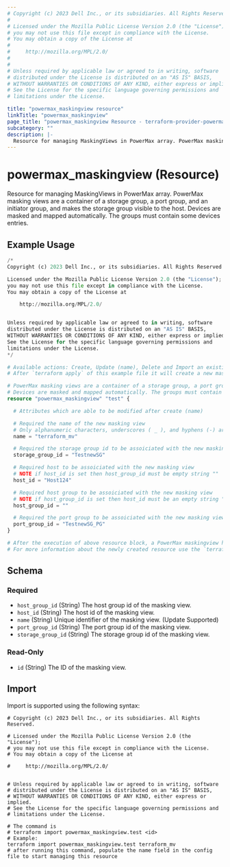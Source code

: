 ```yaml
---
# Copyright (c) 2023 Dell Inc., or its subsidiaries. All Rights Reserved.
#
# Licensed under the Mozilla Public License Version 2.0 (the "License");
# you may not use this file except in compliance with the License.
# You may obtain a copy of the License at
#
#     http://mozilla.org/MPL/2.0/
#
#
# Unless required by applicable law or agreed to in writing, software
# distributed under the License is distributed on an "AS IS" BASIS,
# WITHOUT WARRANTIES OR CONDITIONS OF ANY KIND, either express or implied.
# See the License for the specific language governing permissions and
# limitations under the License.

title: "powermax_maskingview resource"
linkTitle: "powermax_maskingview"
page_title: "powermax_maskingview Resource - terraform-provider-powermax"
subcategory: ""
description: |-
  Resource for managing MaskingViews in PowerMax array. PowerMax masking views are a container of a storage group, a port group, and an initiator group, and makes the storage group visible to the host. Devices are masked and mapped automatically. The groups must contain some devices entries.
---
```


# powermax_maskingview (Resource)

Resource for managing MaskingViews in PowerMax array. PowerMax masking views are a container of a storage group, a port group, and an initiator group, and makes the storage group visible to the host. Devices are masked and mapped automatically. The groups must contain some devices entries.


## Example Usage

```terraform
/*
Copyright (c) 2023 Dell Inc., or its subsidiaries. All Rights Reserved.

Licensed under the Mozilla Public License Version 2.0 (the "License");
you may not use this file except in compliance with the License.
You may obtain a copy of the License at

    http://mozilla.org/MPL/2.0/


Unless required by applicable law or agreed to in writing, software
distributed under the License is distributed on an "AS IS" BASIS,
WITHOUT WARRANTIES OR CONDITIONS OF ANY KIND, either express or implied.
See the License for the specific language governing permissions and
limitations under the License.
*/

# Available actions: Create, Update (name), Delete and Import an existing maskingview from the PowerMax Array.
# After `terraform apply` of this example file it will create a new masking_view with the name set in `name` attribute on the PowerMax

# PowerMax masking views are a container of a storage group, a port group, and an initiator group, and makes the storage group visible to the host. 
# Devices are masked and mapped automatically. The groups must contain some devices entries.
resource "powermax_maskingview" "test" {

  # Attributes which are able to be modified after create (name)

  # Required the name of the new masking view
  # Only alphanumeric characters, underscores ( _ ), and hyphens (-) are allowed
  name = "terraform_mv"

  # Required the storage group id to be assoiciated with the new masking view
  storage_group_id = "TestnewSG"

  # Required host to be assoiciated with the new masking view
  # NOTE if host_id is set then host_group_id must be empty string ""
  host_id = "Host124"

  # Required host group to be assoiciated with the new masking view
  # NOTE if host_group_id is set then host_id must be an empty string ""
  host_group_id = ""

  # Required the port group to be assoiciated with the new masking view
  port_group_id = "TestnewSG_PG"
}

# After the execution of above resource block, a PowerMax maskingview has been created at PowerMax array.
# For more information about the newly created resource use the `terraform show` command to review the current state
```

<!-- schema generated by tfplugindocs -->
## Schema

### Required

- `host_group_id` (String) The host group id of the masking view.
- `host_id` (String) The host id of the masking view.
- `name` (String) Unique identifier of the masking view. (Update Supported)
- `port_group_id` (String) The port group id of the masking view.
- `storage_group_id` (String) The storage group id of the masking view.

### Read-Only

- `id` (String) The ID of the masking view.

## Import

Import is supported using the following syntax:

```shell
# Copyright (c) 2023 Dell Inc., or its subsidiaries. All Rights Reserved.

# Licensed under the Mozilla Public License Version 2.0 (the "License");
# you may not use this file except in compliance with the License.
# You may obtain a copy of the License at

#     http://mozilla.org/MPL/2.0/


# Unless required by applicable law or agreed to in writing, software
# distributed under the License is distributed on an "AS IS" BASIS,
# WITHOUT WARRANTIES OR CONDITIONS OF ANY KIND, either express or implied.
# See the License for the specific language governing permissions and
# limitations under the License.

# The command is
# terraform import powermax_maskingview.test <id>
# Example:
terraform import powermax_maskingview.test terraform_mv
# after running this command, populate the name field in the config file to start managing this resource
```